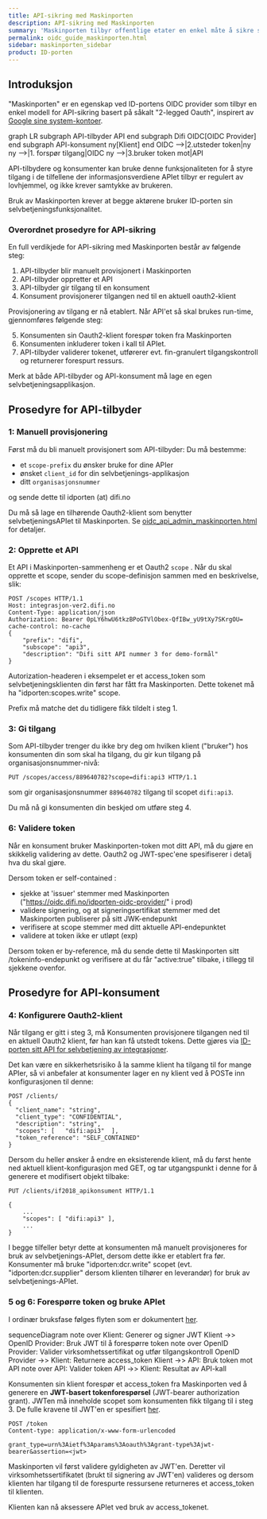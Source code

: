 ```yaml
---
title: API-sikring med Maskinporten
description: API-sikring med Maskinporten
summary: 'Maskinporten tilbyr offentlige etater en enkel måte å sikre sine APIer med virksomhetsautentisering og tilgangstyring.'
permalink: oidc_guide_maskinporten.html
sidebar: maskinporten_sidebar
product: ID-porten
---
```


## Introduksjon


"Maskinporten" er en egenskap ved ID-portens OIDC provider som tilbyr en enkel modell for API-sikring basert på såkalt "2-legged Oauth", inspirert av [Google sine system-kontoer](https://developers.google.com/identity/protocols/OAuth2ServiceAccount).




<div class="mermaid">
graph LR
  subgraph API-tilbyder
    API
  end
  subgraph Difi
    OIDC[OIDC Provider]
  end
  subgraph API-konsument
     ny[Klient]
  end
  OIDC -->|2.utsteder token|ny
  ny -->|1. forspør tilgang|OIDC
  ny -->|3.bruker token mot|API
</div>

API-tilbydere og konsumenter kan bruke denne funksjonaliteten for å styre tilgang i de tilfellene der informasjonsverdiene APIet tilbyr er regulert av lovhjemmel, og ikke krever samtykke av brukeren.

Bruk av Maskinporten krever at begge aktørene bruker ID-porten sin selvbetjeningsfunksjonalitet.

### Overordnet prosedyre for API-sikring

En full verdikjede for API-sikring med Maskinporten består av følgende steg:

1. API-tilbyder blir manuelt provisjonert i Maskinporten
2. API-tilbyder oppretter et API
3. API-tilbyder gir tilgang til en konsument
4. Konsument provisjonerer tilgangen ned til en aktuell oauth2-klient

Provisjonering av tilgang er nå etablert.  Når API'et så skal brukes run-time, gjennomføres følgende steg:

5. Konsumenten sin Oauth2-klient forespør token fra Maskinporten
6. Konsumenten inkluderer token i kall til APIet.
7. API-tilbyder validerer tokenet, utførerer evt. fin-granulert tilgangskontroll og returnerer forespurt ressurs.

Merk at både API-tilbyder og API-konsument må lage en egen selvbetjeningsapplikasjon.  

## Prosedyre for API-tilbyder

### 1: Manuell provisjonering

Først må du bli manuelt provisjonert som API-tilbyder:  Du må bestemme:
* et `scope-prefix` du ønsker bruke for dine APIer
* ønsket `client_id` for din selvbetjenings-applikasjon
* ditt `organisasjonsnummer`

og sende dette til idporten (at) difi.no

Du må så lage en tilhørende Oauth2-klient som benytter selvbetjeningsAPIet til Maskinporten.  Se [oidc_api_admin_maskinporten.html](oidc_api_admin_maskinporten.html) for detaljer.

### 2: Opprette et API

Et API i Maskinporten-sammenheng er et Oauth2 `scope` . Når du skal opprette et scope, sender du scope-definisjon sammen med en beskrivelse, slik:

```
POST /scopes HTTP/1.1
Host: integrasjon-ver2.difi.no
Content-Type: application/json
Authorization: Bearer 0pLY6hwU6tkzBPoGTVlObex-QfIBw_yU9tXy7SKrgOU=
cache-control: no-cache
{
	"prefix": "difi",
	"subscope": "api3",
	"description": "Difi sitt API nummer 3 for demo-formål"
}
```
Autorization-headeren i eksempelet er et access_token som selvbetjeningsklienten din først har fått fra Maskinporten. Dette tokenet må ha "idporten:scopes.write" scope.

Prefix må matche det du tidligere fikk tildelt i steg 1.

### 3: Gi tilgang

Som API-tilbyder trenger du ikke bry deg om hvilken klient ("bruker") hos konsumenten din som skal ha tilgang, du gir kun tilgang på organisasjonsnummer-nivå:

```
PUT /scopes/access/889640782?scope=difi:api3 HTTP/1.1
```
som gir organisasjonsnummer `889640782` tilgang til scopet `difi:api3`.   

Du må nå gi konsumenten din beskjed om utføre steg 4.

### 6: Validere token

Når en konsument bruker Maskinporten-token mot ditt API, må du gjøre en skikkelig validering av dette.  Oauth2 og JWT-spec'ene spesifiserer i detalj hva du skal gjøre.  

Dersom token er self-contained :
- sjekke at 'issuer' stemmer med Maskinporten ("https://oidc.difi.no/idporten-oidc-provider/" i prod)
- validere signering, og at signeringsertifikat stemmer med det Maskinporten publiserer på sitt JWK-endepunkt
- verifisere at scope stemmer med ditt aktuelle  API-endepunktet
- validere at token ikke er utløpt (exp)

Dersom token er by-reference, må du sende dette til  Maskinporten sitt /tokeninfo-endepunkt og verifisere at du får "active:true" tilbake, i tillegg til sjekkene ovenfor.

## Prosedyre for API-konsument

### 4: Konfigurere Oauth2-klient

Når tilgang er gitt i steg 3, må Konsumenten provisjonere tilgangen ned til en aktuell Oauth2 klient, før han kan få utstedt tokens.  Dette gjøres via [ID-porten sitt API for selvbetjening av integrasjoner](oidc_api_admin.html#scopes).

Det kan være en sikkerhetsrisiko  å la samme klient ha tilgang til for mange APIer, så vi anbefaler at konsumenter lager en ny klient ved å POSTe inn konfigurasjonen til denne:
```
POST /clients/
{
  "client_name": "string",
  "client_type": "CONFIDENTIAL",
  "description": "string",
  "scopes": [   "difi:api3"  ],
  "token_reference": "SELF_CONTAINED"
}
```
Dersom du heller ønsker å endre en eksisterende klient, må du først hente ned aktuell klient-konfigurasjon med GET, og tar utgangspunkt i denne for å generere et modifisert objekt  tilbake:

```
PUT /clients/if2018_apikonsument HTTP/1.1

{
	...
    "scopes": [ "difi:api3" ],
	...
}
```

I begge tilfeller betyr dette at konsumenten må manuelt provisjoneres for bruk av selvbetjenings-APIet, dersom dette ikke er etablert fra før.  Konsumenter må bruke "idporten:dcr.write" scopet (evt. "idporten:dcr.supplier" dersom klienten tilhører en leverandør) for bruk av selvbetjenings-APIet.



### 5 og 6: Forespørre token og bruke APIet

I ordinær bruksfase følges flyten som er dokumentert [her](oidc_auth_server-to-server-oauth2.html).


<div class="mermaid">
sequenceDiagram
  note over Klient:  Generer og signer JWT
  Klient ->> OpenID Provider: Bruk JWT til å forespørre token
  note over OpenID Provider: Valider virksomhetssertifikat og utfør tilgangskontroll
  OpenID Provider ->> Klient: Returnere access_token
  Klient ->> API: Bruk token mot API
  note over API: Valider token
  API ->> Klient: Resultat av API-kall

</div>

Konsumenten sin klient forespør et access_token fra Maskinporten ved å generere en **JWT-basert tokenforespørsel** (JWT-bearer authorization grant). JWTen må inneholde scopet som konsumenten fikk tilgang til i steg 3.  De fulle kravene til JWT'en er spesifiert [her](oidc_auth_server-to-server-oauth2.html#grant).

```
POST /token
Content-type: application/x-www-form-urlencoded

grant_type=urn%3Aietf%3Aparams%3Aoauth%3Agrant-type%3Ajwt-bearer&assertion=<jwt>
```

Maskinporten vil først validere gyldigheten av JWT'en. Deretter vil virksomhetssertifikatet (brukt til signering av JWT'en) valideres og dersom klienten har tilgang til de forespurte ressursene returneres et access_token til klienten.

Klienten kan nå aksessere APIet ved bruk av access_tokenet.
